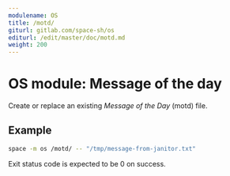 ```yaml
---
modulename: OS
title: /motd/
giturl: gitlab.com/space-sh/os
editurl: /edit/master/doc/motd.md
weight: 200
---
```

# OS module: Message of the day

Create or replace an existing _Message of the Day_ (motd) file.


## Example

```sh
space -m os /motd/ -- "/tmp/message-from-janitor.txt"
```

Exit status code is expected to be 0 on success.

